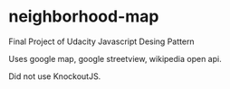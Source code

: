 # neighborhood-map

Final Project of Udacity Javascript Desing Pattern

Uses google map, google streetview, wikipedia open api.

Did not use KnockoutJS.
